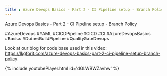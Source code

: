 ```yaml
---
title : Azure Devops Basics - Part 2 - CI Pipeline setup - Branch Policy
---
```


Azure Devops Basics - Part 2 - CI Pipeline setup - Branch Policy


#AzureDevops #YAML #CICDPipeline #CICD #CI #AzureDevopsBasics #Basics #DotnetBuildPipeline #QualityGateDevops

Look at our blog for code base used in this video:
https://lkgforit.com/azure-devops-basics-part-2-ci-pipeline-setup-branch-policy



{% include youtubePlayer.html id='dGLWBWZavhw' %}
